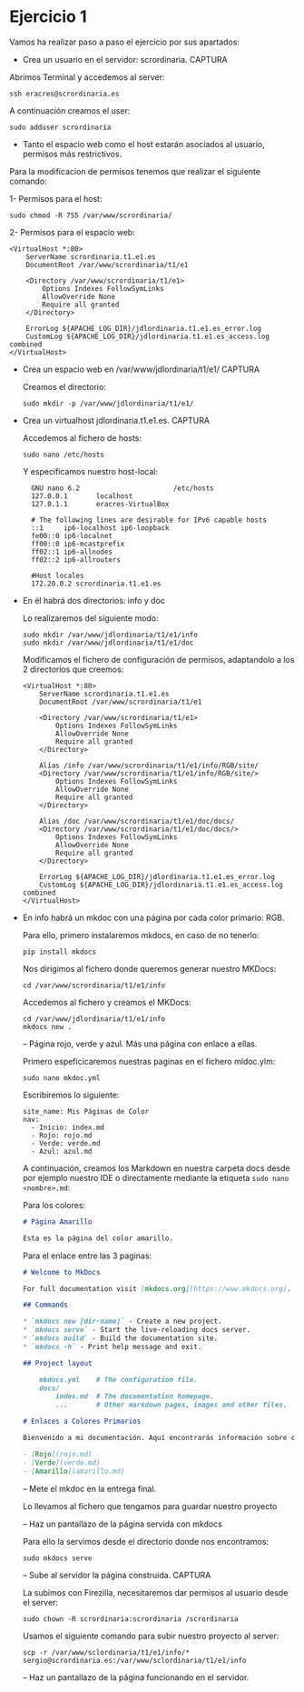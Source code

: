 # Ejercicio 1

Vamos ha realizar paso a paso el ejercicio por sus apartados:

  * Crea un usuario en el servidor: scrordinaria. CAPTURA

  Abrimos Terminal y accedemos al server:

  ```
  ssh eracres@scrordinaria.es
  ```

  A continuación creamos el user:
  
  ```
  sudo adduser scrordinaria
  ```
    
  * Tanto el espacio web como el host estarán asociados al usuario, permisos
  más restrictivos.

  Para la modificacion de permisos tenemos que realizar el siguiente comando:

   1- Permisos para el host:

   ```
   sudo chmod -R 755 /var/www/scrordinaria/
   ```
   2- Permisos para el espacio web:

   ```
   <VirtualHost *:80>
       ServerName scrordinaria.t1.e1.es
       DocumentRoot /var/www/scrordinaria/t1/e1
   
       <Directory /var/www/scrordinaria/t1/e1>
           Options Indexes FollowSymLinks
           AllowOverride None
           Require all granted
       </Directory>
   
       ErrorLog ${APACHE_LOG_DIR}/jdlordinaria.t1.e1.es_error.log
       CustomLog ${APACHE_LOG_DIR}/jdlordinaria.t1.e1.es_access.log combined
   </VirtualHost>
   ```
      
  * Crea un espacio web en /var/www/jdlordinaria/t1/e1/ CAPTURA

    Creamos el directorio:
    
    ```
    sudo mkdir -p /var/www/jdlordinaria/t1/e1/
    ```
  
  * Crea un virtualhost jdlordinaria.t1.e1.es. CAPTURA

    Accedemos al fichero de hosts:

    ```
    sudo nano /etc/hosts
    ```

    Y especificamos nuestro host-local:

    ```
      GNU nano 6.2                       /etc/hosts                                 
      127.0.0.1       localhost
      127.0.1.1       eracres-VirtualBox
      
      # The following lines are desirable for IPv6 capable hosts
      ::1     ip6-localhost ip6-loopback
      fe00::0 ip6-localnet
      ff00::0 ip6-mcastprefix
      ff02::1 ip6-allnodes
      ff02::2 ip6-allrouters
      
      #Host locales
      172.20.0.2 scrordinaria.t1.e1.es
    ```
    
  * En él habrá dos directorios: info y doc
   
    Lo realizaremos del siguiente modo:

    ```
    sudo mkdir /var/www/jdlordinaria/t1/e1/info
    sudo mkdir /var/www/jdlordinaria/t1/e1/doc
    ```

    Modificamos el fichero de configuración de permisos, adaptandolo a los 2 directorios que creemos:

    ```
    <VirtualHost *:80>
        ServerName scrordinaria.t1.e1.es
        DocumentRoot /var/www/scrordinaria/t1/e1
    
        <Directory /var/www/scrordinaria/t1/e1>
            Options Indexes FollowSymLinks
            AllowOverride None
            Require all granted
        </Directory>
    
        Alias /info /var/www/scrordinaria/t1/e1/info/RGB/site/
        <Directory /var/www/scrordinaria/t1/e1/info/RGB/site/>
            Options Indexes FollowSymLinks
            AllowOverride None
            Require all granted
        </Directory>
    
        Alias /doc /var/www/scrordinaria/t1/e1/doc/docs/
        <Directory /var/www/scrordinaria/t1/e1/doc/docs/>
            Options Indexes FollowSymLinks
            AllowOverride None
            Require all granted
        </Directory>
    
        ErrorLog ${APACHE_LOG_DIR}/jdlordinaria.t1.e1.es_error.log
        CustomLog ${APACHE_LOG_DIR}/jdlordinaria.t1.e1.es_access.log combined
    </VirtualHost>
    ```
    
  * En info habrá un mkdoc con una página por cada color primario: RGB.

    Para ello, primero instalaremos mkdocs, en caso de no tenerlo:

    ```
    pip install mkdocs
    ```

    Nos dirigimos al fichero donde queremos generar nuestro MKDocs:

    ```
    cd /var/www/scrordinaria/t1/e1/info
    ```

    Accedemos al fichero y creamos el MKDocs:

    ```
    cd /var/www/jdlordinaria/t1/e1/info
    mkdocs new .
    ```
      – Página rojo, verde y azul. Más una página con enlace a ellas.
      
      Primero espeficicaremos nuestras paginas en el fichero mldoc.ylm:

      ```
      sudo nano mkdoc.yml
      ```

      Escribiremos lo siguiente:

      ```
      site_name: Mis Páginas de Color
      nav:
        - Inicio: index.md
        - Rojo: rojo.md
        - Verde: verde.md
        - Azul: azul.md
      ```

      A continuación, creamos los Markdown en nuestra carpeta docs desde por ejemplo nuestro IDE o directamente mediante la
      etiqueta ```sudo nano <nombre>.md```:

      Para los colores:

      ```md
      # Página Amarillo

      Esta es la página del color amarillo.
      ```

      Para el enlace entre las 3 paginas:
    
      ```md
      # Welcome to MkDocs

      For full documentation visit [mkdocs.org](https://www.mkdocs.org).
      
      ## Commands
      
      * `mkdocs new [dir-name]` - Create a new project.
      * `mkdocs serve` - Start the live-reloading docs server.
      * `mkdocs build` - Build the documentation site.
      * `mkdocs -h` - Print help message and exit.
      
      ## Project layout
      
          mkdocs.yml    # The configuration file.
          docs/
              index.md  # The documentation homepage.
              ...       # Other markdown pages, images and other files.
      
      # Enlaces a Colores Primarios
      
      Bienvenido a mi documentación. Aquí encontrarás información sobre colores primarios.
      
      - [Rojo](rojo.md)
      - [Verde](verde.md)
      - [Amarillo](amarillo.md)
      ```
      – Mete el mkdoc en la entrega final.
             
      Lo llevamos al fichero que tengamos para guardar nuestro proyecto

      – Haz un pantallazo de la página servida con mkdocs

      Para ello la servimos desde el directorio donde nos encontramos:
     
      ```
      sudo mkdocs serve 
      ```
      – Sube al servidor la página construida. CAPTURA

      La subimos con Firezilla, necesitaremos dar permisos al usuario desde el server:

      ```
      sudo chown -R scrordinaria:scrordinaria /scrordinaria
      ```
     
      Usamos el siguiente comando para subir nuestro proyecto al server:

      ```
      scp -r /var/www/sclordinaria/t1/e1/info/* sergio@scrordinaria.es:/var/www/sclordinaria/t1/e1/info
      ```
      – Haz un pantallazo de la página funcionando en el servidor.





      

